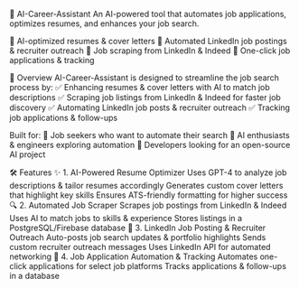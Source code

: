 🚀 AI-Career-Assistant
An AI-powered tool that automates job applications, optimizes resumes, and enhances your job search.

🔹 AI-optimized resumes & cover letters
🔹 Automated LinkedIn job postings & recruiter outreach
🔹 Job scraping from LinkedIn & Indeed
🔹 One-click job applications & tracking

🎯 Overview
AI-Career-Assistant is designed to streamline the job search process by:
✅ Enhancing resumes & cover letters with AI to match job descriptions
✅ Scraping job listings from LinkedIn & Indeed for faster job discovery
✅ Automating LinkedIn job posts & recruiter outreach
✅ Tracking job applications & follow-ups

Built for:
📌 Job seekers who want to automate their search
📌 AI enthusiasts & engineers exploring automation
📌 Developers looking for an open-source AI project

🛠 Features
✨ 1. AI-Powered Resume Optimizer
Uses GPT-4 to analyze job descriptions & tailor resumes accordingly
Generates custom cover letters that highlight key skills
Ensures ATS-friendly formatting for higher success
🔍 2. Automated Job Scraper
Scrapes job postings from LinkedIn & Indeed
Uses AI to match jobs to skills & experience
Stores listings in a PostgreSQL/Firebase database
📢 3. LinkedIn Job Posting & Recruiter Outreach
Auto-posts job search updates & portfolio highlights
Sends custom recruiter outreach messages
Uses LinkedIn API for automated networking
📝 4. Job Application Automation & Tracking
Automates one-click applications for select job platforms
Tracks applications & follow-ups in a database
